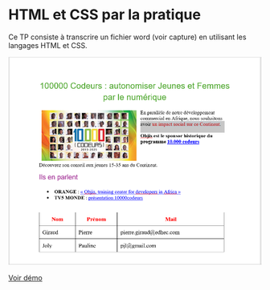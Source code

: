 <h1>HTML et CSS par la pratique </h1>

Ce TP consiste à transcrire un fichier word (voir capture) en utilisant les langages HTML et CSS.

<img src="./public/assets/images/projet-screen.PNG"  alt="Capture du rendu projet">

<a href="https://tp-html-css.web.app/">Voir démo</a>
